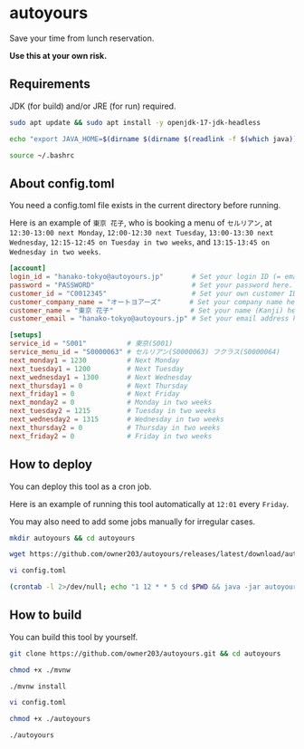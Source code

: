 # autoyours

Save your time from lunch reservation.

**Use this at your own risk.**

## Requirements

JDK (for build) and/or JRE (for run) required.

```bash
sudo apt update && sudo apt install -y openjdk-17-jdk-headless

echo "export JAVA_HOME=$(dirname $(dirname $(readlink -f $(which java))))" >> ~/.bashrc

source ~/.bashrc
```

## About config.toml

You need a config.toml file exists in the current directory before running.

Here is an example of `東京 花子`, who is booking a menu of `セルリアン`, at `12:30-13:00 next Monday`, `12:00-12:30 next Tuesday`, `13:00-13:30 next Wednesday`, `12:15-12:45 on Tuesday in two weeks`, and `13:15-13:45 on Wednesday in two weeks`.

```toml
[account]
login_id = "hanako-tokyo@autoyours.jp"       # Set your login ID (= email address in the most cases) here.
password = "PASSWORD"                        # Set your password here.
customer_id = "C0012345"                     # Set your own customer ID here.
customer_company_name = "オートヨアーズ"       # Set your company name here.
customer_name = "東京 花子"                   # Set your name (Kanji) here.
customer_email = "hanako-tokyo@autoyours.jp" # Set your email address here.

[setups]
service_id = "S001"          # 東京(S001)
service_menu_id = "S0000063" # セルリアン(S0000063) フクラス(S0000064)
next_monday1 = 1230          # Next Monday
next_tuesday1 = 1200         # Next Tuesday
next_wednesday1 = 1300       # Next Wednesday
next_thursday1 = 0           # Next Thursday
next_friday1 = 0             # Next Friday
next_monday2 = 0             # Monday in two weeks
next_tuesday2 = 1215         # Tuesday in two weeks
next_wednesday2 = 1315       # Wednesday in two weeks
next_thursday2 = 0           # Thursday in two weeks
next_friday2 = 0             # Friday in two weeks
```

## How to deploy

You can deploy this tool as a cron job.

Here is an example of running this tool automatically at `12:01` every `Friday`.

You may also need to add some jobs manually for irregular cases.

```bash
mkdir autoyours && cd autoyours

wget https://github.com/owner203/autoyours/releases/latest/download/autoyours.jar

vi config.toml

(crontab -l 2>/dev/null; echo "1 12 * * 5 cd $PWD && java -jar autoyours.jar >> ~/autoyours.log 2>&1") | crontab -
```

## How to build

You can build this tool by yourself.

```bash
git clone https://github.com/owner203/autoyours.git && cd autoyours

chmod +x ./mvnw

./mvnw install

vi config.toml

chmod +x ./autoyours

./autoyours
```
